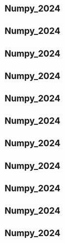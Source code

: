# Numpy_2024
# Numpy_2024
# Numpy_2024
# Numpy_2024
# Numpy_2024
# Numpy_2024
# Numpy_2024
# Numpy_2024
# Numpy_2024
# Numpy_2024
# Numpy_2024
